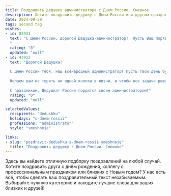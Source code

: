 ```yaml
---
title: Поздравить дедушку администратора с Днем России. Смешное
description: Хотите поздравить дедушку с Днем России или другим праздником? Наш ИИ создаст незабываемое поздравление, а вы обязательно выделитесь среди других.  
date: 2024-09-30
tags: second tag
wishes:
- id: 85931
  text: "С Днём России, дорогой Дедушка-администратор!  Пусть Ваш порядок и дисциплина, привычные в управлении, сегодня уступят место безудержному веселью и праздничному беспределу!  Желаю Вам такого количества шашлыка, что придётся вводить режим чрезвычайного состояния в вашем холодильнике!  С праздником!
  "
  rating: "0"
  updated: "null"
- id: 43912
  text: "Дорогой Дедушка!
  
  С Днём России тебя, наш всенародный администратор! Пусть твой день будет таким же организованным, как наш сервер, а настроение – таким же высоким, как стеллажи с папками в твоём кабинете!
  
  Желаем вам не терять ни одной кнопки в жизни, и чтобы все задачи решались без \"ошибок 404\"! Пусть налаженные связи всегда приносят только удачу, а список \"важных дел\" оставляет время на раздумья о больших достижениях и мелочах – вроде того, где ты оставил свои очки!
  
  С праздником, Дедушка! Россия гордится своим администратором!"
  rating: "0"
  updated: "null"

selectedValues:
  recipients: "dedushku"
  holidays: "s-dnem-rossii"
  professions: "administrator"
  style: "smeshnoje"

links:
- slug: "pozdravit-dedushku-s-dnem-rossii-smeshnoje"
  title: "Поздравить дедушку с Днем России. Смешное"
---
```


Здесь вы найдете отличную подборку поздравлений на любой случай.
Хотите поздравить друга с днём рождения, коллегу с профессиональным праздником или близких с Новым годом? У нас есть всё, чтобы сделать ваш поздравительный текст незабываемым. Выбирайте нужную категорию и находите лучшие слова для ваших близких и друзей!
